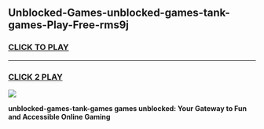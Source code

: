 
## Unblocked-Games-unblocked-games-tank-games-Play-Free-rms9j
<h3>
<a href="https://premium76.site?title=unblocked-games-tank-games&ref=15A">CLICK TO PLAY</a></h3>
<hr>

<h3>
<a href="https://premium76.site?title=unblocked-games-tank-games&ref=15A">CLICK 2 PLAY</a>
  
</h3>

<a href="https://premium76.site?title=unblocked-games-tank-games&ref=15A"><img src="https://clearcache.store/games.png"></a>


**unblocked-games-tank-games games unblocked: Your Gateway to Fun and Accessible Online Gaming**
